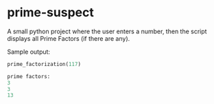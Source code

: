 # prime-suspect
A small python project where the user enters a number, then the script displays all Prime Factors (if there are any).

Sample output:
```python
prime_factorization(117)

prime factors: 
3
3
13
```
